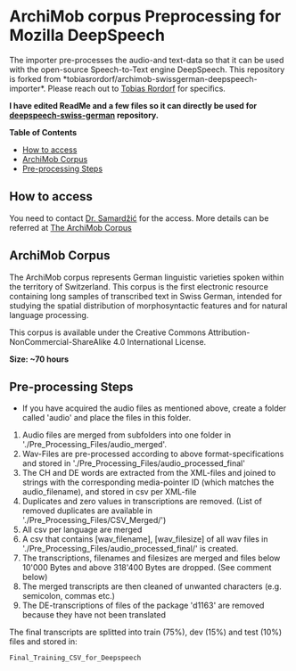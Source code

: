 # ArchiMob corpus Preprocessing for Mozilla DeepSpeech

 <p> The importer pre-processes the audio-and text-data so that it can be used with the open-source Speech-to-Text engine DeepSpeech. This repository is forked from *tobiasrordorf/archimob-swissgerman-deepspeech-importer*. Please reach out to <a href='https://www.linkedin.com/in/tobiasrordorf'>Tobias Rordorf</a> for specifics.

**I have edited ReadMe and a few files so it can directly be used for <a href='https://github.com/AASHISHAG/deepspeech-swiss-german'>deepspeech-swiss-german</a> repository.**  </p>

**Table of Contents**

- [How to access](#How_to_access)
- [ArchiMob Corpus](#ArchiMob_Corpus)
- [Pre-processing Steps](#Pre-processing_Steps)

## How to access
<p> You need to contact <a href='https://github.com/AASHISHAG/deepspeech-swiss-german'>Dr. Samardžić</a> for the access. More details can be referred at <a href='https://www.spur.uzh.ch/en/departments/research/textgroup/ArchiMob.html'>The ArchiMob Corpus</a>
  
## ArchiMob Corpus
<p> The ArchiMob corpus represents German linguistic varieties spoken within the territory of Switzerland. This corpus is the first electronic resource containing long samples of transcribed text in Swiss German, intended for studying the spatial distribution of morphosyntactic features and for natural language processing. </p>

This corpus is available under the Creative Commons Attribution-NonCommercial-ShareAlike 4.0 International License.

**Size: ~70 hours**

## Pre-processing Steps

- If you have acquired the audio files as mentioned above, create a folder called 'audio' and place the files in this folder. 

1. Audio files are merged from subfolders into one folder in './Pre_Processing_Files/audio_merged'.
2. Wav-Files are pre-processed according to above format-specifications and stored in './Pre_Processing_Files/audio_processed_final'
3. The CH and DE words are extracted from the XML-files and joined to strings with the corresponding media-pointer ID (which matches the audio_filename), and stored in csv per XML-file
4. Duplicates and zero values in transcriptions  are removed. (List of removed duplicates are available in './Pre_Processing_Files/CSV_Merged/')
5. All csv per language are merged
6. A csv that contains [wav_filename], [wav_filesize] of all wav files in './Pre_Processing_Files/audio_processed_final/' is created.
7. The transcriptions, filenames and filesizes are merged and files below 10'000 Bytes and above 318'400 Bytes are dropped. (See comment below)
8. The merged transcripts are then cleaned of unwanted characters (e.g. semicolon, commas etc.)
9. The DE-transcriptions of files of the package 'd1163' are removed because they have not been translated

The final transcripts are splitted into train (75%), dev (15%) and test (10%) files and stored in:

```
Final_Training_CSV_for_Deepspeech
```



